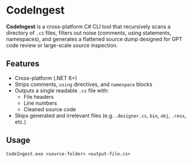 # CodeIngest

**CodeIngest** is a cross-platform C# CLI tool that recursively scans a directory of `.cs` files, filters out noise (comments, using statements, namespaces), and generates a flattened source dump designed for GPT code review or large-scale source inspection.

## Features

- Cross-platform (.NET 6+)
- Strips comments, `using` directives, and `namespace` blocks
- Outputs a single readable `.cs` file with:
  - File headers
  - Line numbers
  - Cleaned source code
- Skips generated and irrelevant files (e.g. `.designer.cs`, `bin`, `obj`, `.resx`, etc.)

## Usage

```
CodeIngest.exe <source-folder> <output-file.cs>
```
